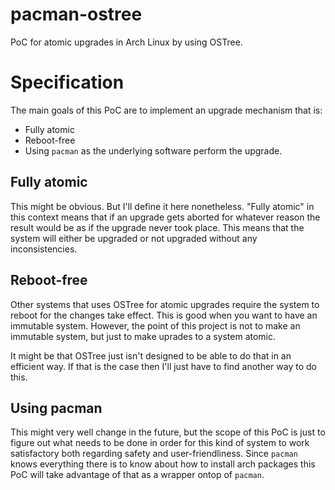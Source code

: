 pacman-ostree
=============

PoC for atomic upgrades in Arch Linux by using OSTree.

# Specification

The main goals of this PoC are to implement an upgrade mechanism that is:

- Fully atomic
- Reboot-free
- Using `pacman` as the underlying software perform the upgrade.

## Fully atomic

This might be obvious. But I'll define it here nonetheless. "Fully atomic" in
this context means that if an upgrade gets aborted for whatever reason the
result would be as if the upgrade never took place. This means that the system
will either be upgraded or not upgraded without any inconsistencies.

## Reboot-free

Other systems that uses OSTree for atomic upgrades require the system to reboot
for the changes take effect. This is good when you want to have an immutable
system. However, the point of this project is not to make an immutable system,
but just to make uprades to a system atomic.

It might be that OSTree just isn't designed to be able to do that in an
efficient way. If that is the case then I'll just have to find another way to
do this.

## Using pacman

This might very well change in the future, but the scope of this PoC is just to
figure out what needs to be done in order for this kind of system to work
satisfactory both regarding safety and user-friendliness. Since `pacman` knows
everything there is to know about how to install arch packages this PoC will
take advantage of that as a wrapper ontop of `pacman`.

